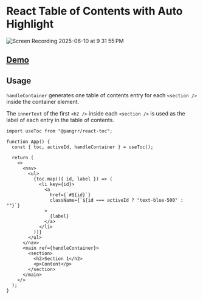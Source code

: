 # React Table of Contents with Auto Highlight

![Screen Recording 2025-06-10 at 9 31 55 PM](https://github.com/user-attachments/assets/2645a508-b116-4716-b750-5b58aabfc121)

## [Demo](https://playcode.io/2419175)

## Usage

`handleContainer` generates one table of contents entry for each `<section />` inside the container element.

The `innerText` of the first `<h2 />` inside each `<section />` is used as the label of each entry in the table of contents.

```tsx
import useToc from "@pangrr/react-toc";

function App() {
  const { toc, activeId, handleContainer } = useToc();

  return (
    <>
      <nav>
        <ul>
          {toc.map(({ id, label }) => (
            <li key={id}>
              <a
                href={`#${id}`}
                className={`${id === activeId ? "text-blue-500" : ""}`}
              >
                {label}
              </a>
            </li>
          ))}
        </ul>
      </nav>
      <main ref={handleContainer}>
        <section>
          <h2>Section 1</h2>
          <p>Content</p>
        </section>
      </main>
    </>
  );
}
```
